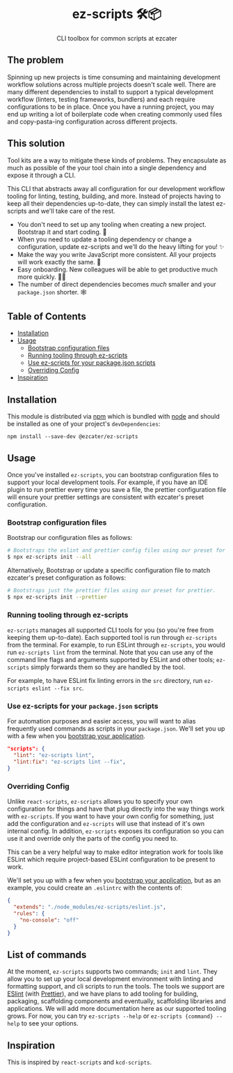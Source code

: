 <div align="center">
<h1>ez-scripts 🛠📦</h1>

<p>CLI toolbox for common scripts at ezcater</p>
</div>

## The problem

Spinning up new projects is time consuming and maintaining development workflow solutions across multiple projects doesn't scale well. There are many different dependencies to install to support a typical development workflow (linters, testing frameworks, bundlers) and each require configurations to be in place. Once you have a running project, you may end up writing a lot of boilerplate code when creating commonly used files and copy-pasta-ing configuration across different projects.

## This solution

Tool kits are a way to mitigate these kinds of problems. They encapsulate as much as possible of the your tool chain into a single dependency and expose it through a CLI.

This CLI that abstracts away all configuration for our development workflow tooling for linting, testing, building, and more. Instead of projects having to keep all their dependencies up-to-date, they can simply install the latest ez-scripts and we'll take care of the rest.

- You don't need to set up any tooling when creating a new project. Bootstrap it and start coding. :rocket:
- When you need to update a tooling dependency or change a configuration, update ez-scripts and we'll do the heavy lifting for you! :sparkles:
- Make the way you write JavaScript more consistent. All your projects will work exactly the same. :straight_ruler:
- Easy onboarding. New colleagues will be able to get productive much more quickly. 🙇‍♂️
- The number of direct dependencies becomes _much_ smaller and your `package.json` shorter. :spider_web:

## Table of Contents

- [Installation](#installation)
- [Usage](#usage)
  - [Bootstrap configuration files](#Bootstrap-configuration-files)
  - [Running tooling through ez-scripts](#Running-tooling-through-ez-scripts)
  - [Use ez-scripts for your package.json scripts](use-ez-scripts-for-your-packagejson-scripts)
  - [Overriding Config](#overriding-config)
- [Inspiration](#inspiration)

## Installation

This module is distributed via [npm](https://www.npmjs.com/) which is bundled with [node](https://nodejs.org) and should be installed as one of your project's `devDependencies`:

```
npm install --save-dev @ezcater/ez-scripts
```

## Usage

Once you've installed `ez-scripts`, you can bootstrap configuration files to support your local development tools. For example, if you have an IDE plugin to run prettier every time you save a file, the prettier configuration file will ensure your prettier settings are consistent with ezcater's preset configuration.

### Bootstrap configuration files

Bootstrap our configuration files as follows:

```bash
# Bootstraps the eslint and prettier config files using our preset for ESLint and our preset for prettier.
$ npx ez-scripts init --all
```

Alternatively, Bootstrap or update a specific configuration file to match ezcater's preset
configuration as follows:

```bash
# Bootstraps just the prettier files using our preset for prettier.
$ npx ez-scripts init --prettier
```

### Running tooling through ez-scripts

`ez-scripts` manages all supported CLI tools for you (so you're free from keeping them up-to-date). Each supported tool is run through `ez-scripts` from the terminal. For example, to run ESLint through `ez-scripts`, you would run `ez-scripts lint` from the terminal. Note that you can use any of the command line flags and arguments supported by ESLint and other tools; `ez-scripts` simply forwards them so they are handled by the tool.

For example, to have ESLint fix linting errors in the `src` directory, run `ez-scripts eslint --fix src`.

### Use ez-scripts for your `package.json` scripts

For automation purposes and easier access, you will want to alias frequently used commands as scripts in your `package.json`. We'll set you up with a few when you [bootstrap your application](#Bootstrap-configuration-files).

```json
"scripts": {
  "lint": "ez-scripts lint",
  "lint:fix": "ez-scripts lint --fix",
}
```

### Overriding Config

Unlike `react-scripts`, `ez-scripts` allows you to specify your own configuration for things and have that plug directly into the way things work with `ez-scripts`. If you want to have your own config for something, just add the configuration and `ez-scripts` will use that instead of it's own internal config. In addition, `ez-scripts` exposes its configuration so you can use it and override only the parts of the config you need to.

This can be a very helpful way to make editor integration work for tools like ESLint which require project-based ESLint configuration to be present to work.

We'll set you up with a few when you [bootstrap your application](#Bootstrap-configuration-files), but as an example, you could create an `.eslintrc` with the contents of:

```json
{
  "extends": "./node_modules/ez-scripts/eslint.js",
  "rules": {
    "no-console": "off"
  }
}
```

## List of commands

At the moment, `ez-scripts` supports two commands; `init` and `lint`. They allow you to set up your local development environment with linting and formatting support, and cli scripts to run the tools. The tools we support are [ESlint](https://eslint.org) (with [Prettier](https://prettier.io)), and we have plans to add tooling for building, packaging, scaffolding components and eventually, scaffolding libraries and applications. We will add more documentation here as our supported tooling grows. For now, you can try `ez-scripts --help` or `ez-scripts {command} --help` to see your options.

## Inspiration

This is inspired by `react-scripts` and `kcd-scripts`.
